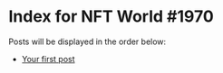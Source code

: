 # Index for NFT World #1970
Posts will be displayed in the order below:

- [Your first post](./001-first.md)

